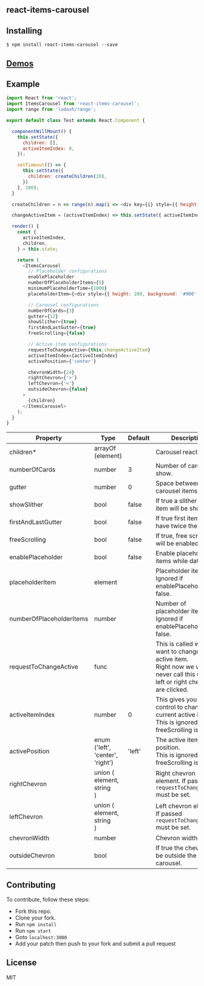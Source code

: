 react-items-carousel
---------------

Installing
------------
```
$ npm install react-items-carousel --save
```

[Demos](http://bitriddler.com/playground/items-carousel)
--------------

Example
--------------

```javascript
import React from 'react';
import ItemsCarousel from 'react-items-carousel';
import range from 'lodash/range';

export default class Test extends React.Component {

  componentWillMount() {
    this.setState({
      children: [],
      activeItemIndex: 0,
    });

    setTimeout(() => {
      this.setState({
        children: createChildren(20),
      })
    }, 100);
  }

  createChildren = n => range(n).map(i => <div key={i} style={{ height: 200, background: '#333' }}>{i}</div>);

  changeActiveItem = (activeItemIndex) => this.setState({ activeItemIndex });

  render() {
    const {
      activeItemIndex,
      children,
    } = this.state;

    return (
      <ItemsCarousel
        // Placeholder configurations
        enablePlaceholder
        numberOfPlaceholderItems={5}
        minimumPlaceholderTime={1000}
        placeholderItem={<div style={{ height: 200, background: '#900' }}>Placeholder</div>}

        // Carousel configurations
        numberOfCards={3}
        gutter={12}
        showSlither={true}
        firstAndLastGutter={true}
        freeScrolling={false}

        // Active item configurations
        requestToChangeActive={this.changeActiveItem}
        activeItemIndex={activeItemIndex}
        activePosition={'center'}

        chevronWidth={24}
        rightChevron={'>'}
        leftChevron={'<'}
        outsideChevron={false}
      >
        {children}
      </ItemsCarousel>
    );  
  }
} 
```



| Property | Type | Default | Description |
| --- | --- | --- | --- |
| children* | arrayOf (element) |  | Carousel react items. |
| numberOfCards | number | 3 | Number of cards to show. |
| gutter | number | 0 | Space between carousel items. |
| showSlither | bool | false | If true a slither of next item will be showed. |
| firstAndLastGutter | bool | false | If true first item will have twice the |
| freeScrolling | bool | false | If true, free scrolling will be enabled. |
| enablePlaceholder | bool | false | Enable placeholder items while data loads |
| placeholderItem | element |  | Placeholder item. Ignored if enablePlaceholder is false. |
| numberOfPlaceholderItems | number |  | Number of placeholder items. Ignored if enablePlaceholder is false. |
| requestToChangeActive | func |  | This is called when we want to change the active item.<br />Right now we will never call this unless a left or right chevrons are clicked. |
| activeItemIndex | number | 0 | This gives you the control to change the current active item.<br />This is ignored if freeScrolling is true. |
| activePosition | enum ('left', 'center', 'right') | 'left' | The active item position.<br />This is ignored if freeScrolling is true. |
| rightChevron | union (<br />element,<br />string<br />) |  | Right chevron element. If passed `requestToChangeActive` must be set. |
| leftChevron | union (<br />element,<br />string<br />) |  | Left chevron element. If passed `requestToChangeActive` must be set. |
| chevronWidth | number |  | Chevron width. |
| outsideChevron | bool |  | If true the chevron will be outside the carousel. |

Contributing
--------------
To contribute, follow these steps:
- Fork this repo.
- Clone your fork.
- Run `npm install`
- Run `npm start`
- Goto `localhost:3000`
- Add your patch then push to your fork and submit a pull request

License
---------
MIT
